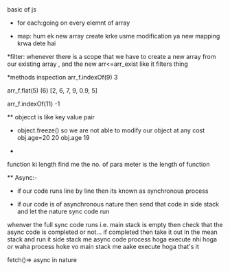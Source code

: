 ##
basic of js

* for each:going on every elemnt of array

* map: 
hum ek new array create krke usme modification ya new mapping krwa dete hai

*filter:
whenever there is a scope that we have to create a new array from our existing array , and the new arr<=arr_exist like it filters thing

*methods inspection
arr_f.indexOf(9)
3


arr_f.flat(5)
(6) [2, 6, 7, 9, 0.9, 5]

arr_f.indexOf(11)
-1

**
objecct is like key value pair

- object.freeze() so we are not able to modify our object at any cost
obj.age=20
20
obj.age
19


*
function ki length find me the no. of para meter is the length of function

**
Async:-

- if our code runs line by line then its known as synchronous process

- if our code is of asynchronous nature then send that code in side stack and let the nature sync code run

whenver the full sync code runs i.e. main stack is empty then check that the async code is completed or not...
if completed then take it out in the mean stack and run it
side stack me async code process hoga execute nhi hoga
or waha process hoke vo main stack me aake execute hoga that's it

fetch()=> async in nature
